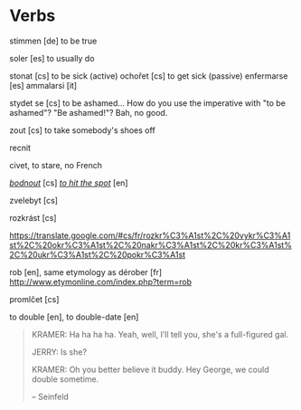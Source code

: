 Verbs
===

stimmen [de] to be true

soler [es] to usually do

stonat [cs] to be sick (active)
ochořet [cs] to get sick (passive)
enfermarse [es] 
ammalarsi [it]

stydet se [cs] to be ashamed... How do you use the imperative with "to be ashamed"? "Be ashamed!"? Bah, no good.

zout [cs] to take somebody's shoes off

recnit

civet, to stare, no French

*[bodnout](http://slovnik.seznam.cz/cz-en/word/?q=bodnout&id=XX9utMDBW5E=&sugid=__4iUx18cUA=&sugword=bodnout%20se)*  [cs] *[to hit the spot](http://en.wiktionary.org/wiki/hit_the_spot)* [en]

zvelebyt [cs]

rozkrást [cs]

https://translate.google.com/#cs/fr/rozkr%C3%A1st%2C%20vykr%C3%A1st%2C%20okr%C3%A1st%2C%20nakr%C3%A1st%2C%20kr%C3%A1st%2C%20ukr%C3%A1st%2C%20pokr%C3%A1st

rob [en], same etymology as dérober [fr]
http://www.etymonline.com/index.php?term=rob

promlčet [cs]

to double [en], to double-date [en]

>KRAMER: Ha ha ha ha. Yeah, well, I’ll tell you, she's a full-figured gal.
>
>JERRY: Is she?
>
>KRAMER: Oh you better believe it buddy. Hey George, we could double sometime.
>
> &ndash; Seinfeld


